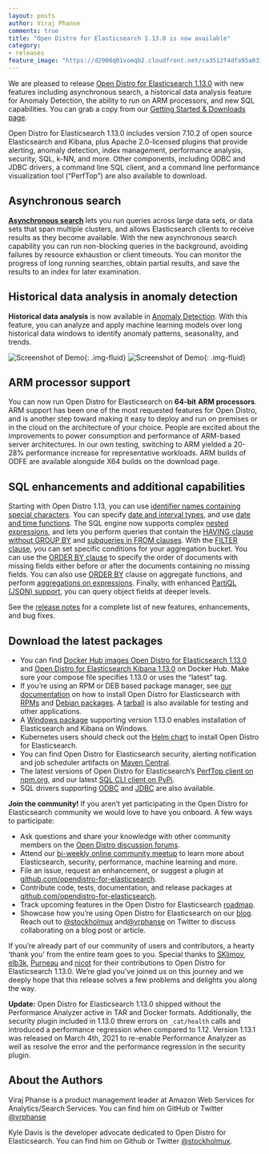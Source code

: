 ```yaml
---
layout: posts
author: Viraj Phanse
comments: true
title: "Open Distro for Elasticsearch 1.13.0 is now available"
category:
- releases
feature_image: "https://d2908q01vomqb2.cloudfront.net/ca3512f4dfa95a03169c5a670a4c91a19b3077b4/2019/03/26/open_disto-elasticsearch-logo-800x400.jpg"
---
```



We are pleased to release [Open Distro for Elasticsearch 1.13.0](https://opendistro.github.io/for-elasticsearch/downloads.html) with new features including asynchronous search, a historical data analysis feature for Anomaly Detection, the ability to run on ARM processors, and new SQL capabilities. You can grab a copy from our [Getting Started & Downloads page](https://opendistro.github.io/for-elasticsearch/downloads.html).

Open Distro for Elasticsearch 1.13.0 includes version 7.10.2 of open source Elasticsearch and Kibana, plus Apache 2.0-licensed plugins that provide alerting, anomaly detection, index management, performance analysis, security, SQL, k-NN, and more. Other components, including ODBC and JDBC drivers, a command line SQL client, and a command line performance visualization tool (“PerfTop”) are also available to download.

## Asynchronous search
[**Asynchronous search**](https://opendistro.github.io/for-elasticsearch-docs/docs/async/) lets you run queries across large data sets, or data sets that span multiple clusters, and allows Elasticsearch clients to receive results as they become available. With the new asynchronous search capability you can run non-blocking queries in the background, avoiding failures by resource exhaustion or client timeouts. You can monitor the progress of long running searches, obtain partial results, and save the results to an index for later examination.

## Historical data analysis in anomaly detection

**Historical data analysis** is now available in [Anomaly Detection](https://opendistro.github.io/for-elasticsearch-docs/docs/ad/). With this feature, you can analyze and apply machine learning models over long historical data windows to identify anomaly patterns, seasonality, and trends.

![Screenshot of Demo](/for-elasticsearch/assets/media/blog-images/hda-screenshot-1.png){: .img-fluid}
![Screenshot of Demo](/for-elasticsearch/assets/media/blog-images/hda-screenshot-2.png){: .img-fluid}


## ARM processor support
You can now run Open Distro for Elasticsearch on **64-bit** **ARM processors**. ARM support has been one of the most requested features for Open Distro, and is another step toward making it easy to deploy and run on premises or in the cloud on the architecture of your choice. People are excited about the improvements to power consumption and performance of ARM-based server architectures. In our own testing, switching to ARM yielded a 20-28% performance increase for representative workloads. ARM builds of ODFE are available alongside X64 builds on the download page.

## SQL enhancements and additional capabilities

Starting with Open Distro 1.13, you can use [identifier names containing special characters](https://github.com/opendistro-for-elasticsearch/sql/blob/develop/docs/user/general/identifiers.rst). You can specify [date and interval types](https://github.com/opendistro-for-elasticsearch/sql/blob/develop/docs/user/general/datatypes.rst), and use [date and time functions](https://github.com/opendistro-for-elasticsearch/sql/blob/develop/docs/user/dql/functions.rst). The SQL engine now supports complex [nested expressions](https://github.com/opendistro-for-elasticsearch/sql/blob/develop/docs/user/dql/expressions.rst), and lets you perform queries that contain the [HAVING clause without GROUP BY](https://github.com/opendistro-for-elasticsearch/sql/blob/develop/docs/user/dql/aggregations.rst#having-without-group-by) and [subqueries in FROM clauses](https://github.com/opendistro-for-elasticsearch/sql/blob/develop/docs/user/dql/complex.rst#example-2-subquery-in-from-clause). With the [FILTER clause](https://github.com/opendistro-for-elasticsearch/sql/blob/develop/docs/user/dql/aggregations.rst#filter-clause), you can set specific conditions for your aggregation bucket. You can use the [ORDER BY clause](https://github.com/opendistro-for-elasticsearch/sql/blob/develop/docs/user/dql/basics.rst#example-2-specifying-order-for-null) to specify the order of documents with missing fields either before or after the documents containing no missing fields.  You can also use [ORDER BY](https://github.com/opendistro-for-elasticsearch/sql/blob/develop/docs/user/dql/basics.rst#example-3-ordering-by-aggregate-functions) clause on aggregate functions, and perform [aggregations on expressions](https://github.com/opendistro-for-elasticsearch/sql/blob/develop/docs/user/dql/basics.rst#example-3-ordering-by-aggregate-functions). Finally, with enhanced [PartiQL (JSON) support](https://github.com/opendistro-for-elasticsearch/sql/blob/develop/docs/user/beyond/partiql.rst#example-2-selecting-deeper-levels), you can query object fields at deeper levels.

See the [release notes](https://github.com/opendistro-for-elasticsearch/opendistro-build/blob/master/release-notes/opendistro-for-elasticsearch-release-notes-1.13.0.md) for a complete list of new features, enhancements, and bug fixes.

## Download the latest packages

* You can find [Docker Hub images Open Distro for Elasticsearch 1.13.0](https://hub.docker.com/r/amazon/opendistro-for-elasticsearch) and [Open Distro for Elasticsearch Kibana 1.13.0](https://hub.docker.com/r/amazon/opendistro-for-elasticsearch-kibana) on Docker Hub. Make sure your compose file specifies 1.13.0 or uses the “latest” tag. 
* If you’re using an RPM or DEB based package manager, see [our documentation](https://opendistro.github.io/for-elasticsearch-docs/docs/install/) on how to install Open Distro for Elasticsearch with [RPMs](https://opendistro.github.io/for-elasticsearch-docs/docs/install/rpm/) and [Debian packages](https://opendistro.github.io/for-elasticsearch-docs/docs/install/deb/). A [tarball](https://opendistro.github.io/for-elasticsearch-docs/docs/install/tar/) is also available for testing and other applications. 
* A [Windows package](https://opendistro.github.io/for-elasticsearch-docs/docs/install/windows/) supporting version 1.13.0 enables installation of Elasticsearch and Kibana on Windows. 
* Kubernetes users should check out the [Helm chart](https://opendistro.github.io/for-elasticsearch-docs/docs/install/helm/) to install Open Distro for Elasticsearch. 
* You can find Open Distro for Elasticsearch security, alerting notification and job scheduler artifacts on [Maven Central](https://mvnrepository.com/artifact/com.amazon.opendistroforelasticsearch). 
* The latest versions of Open Distro for Elasticsearch’s [PerfTop client on npm.org](https://www.npmjs.com/package/@aws/opendistro-for-elasticsearch-perftop), and our latest [SQL CLI client on PyPi](https://pypi.org/project/odfe-sql-cli/). 
* SQL drivers supporting [ODBC](https://opendistro.github.io/for-elasticsearch-docs/docs/sql/odbc/) and [JDBC](https://opendistro.github.io/for-elasticsearch-docs/docs/sql/jdbc/) are also available.

**Join the community!**
If you aren’t yet participating in the Open Distro for Elasticsearch community we would love to have you onboard. A few ways to participate:

* Ask questions and share your knowledge with other community members on the [Open Distro discussion forums](https://discuss.opendistrocommunity.dev/).
* Attend our [bi-weekly online community meetup](https://www.meetup.com/Open-Distro-for-Elasticsearch-Meetup-Group) to learn more about Elasticsearch, security, performance, machine learning and more.
* File an issue, request an enhancement, or suggest a plugin at [github.com/opendistro-for-elasticsearch](https://github.com/opendistro-for-elasticsearch).
* Contribute code, tests, documentation, and release packages at [github.com/opendistro-for-elasticsearch](https://github.com/opendistro-for-elasticsearch).
* Track upcoming features in the Open Distro for Elasticsearch [roadmap](https://github.com/orgs/opendistro-for-elasticsearch/projects/3).
* Showcase how you’re using Open Distro for Elasticsearch on our [blog](https://opendistro.github.io/for-elasticsearch/blog/). Reach out to [@stockholmux](https://twitter.com/stockholmux?lang=en) and[@vrphanse](https://twitter.com/vrphanse?lang=en) on Twitter to discuss collaborating on a blog post or article.

If you’re already part of our community of users and contributors, a hearty ‘thank you’ from the entire team goes to you. Special thanks to [SKlimov](https://github.com/SKlimov), [elb3k](https://github.com/elb3k), [Purneau](https://github.com/Purneau) and [nicot](https://github.com/nicot) for their contributions to Open Distro for Elasticsearch 1.13.0.  We’re glad you’ve joined us on this journey and we deeply hope that this release solves a few problems and delights you along the way.

**Update:** Open Distro for Elasticsearch 1.13.0 shipped without the Performance Analyzer active in TAR and Docker formats. Additionally, the security plugin included in 1.13.0 threw errors on `_cat/health` calls and introduced a performance regression when compared to 1.12. Version 1.13.1 was released on March 4th, 2021 to re-enable Performance Analyzer as well as resolve the error and the performance regression in the security plugin.

## About the Authors

Viraj Phanse is a product management leader at Amazon Web Services for Analytics/Search Services. You can find him on GitHub or Twitter [@vrphanse](https://twitter.com/vrphanse?lang=en)

Kyle Davis is the developer advocate dedicated to Open Distro for Elasticsearch. You can find him on Github or Twitter [@stockholmux](https://twitter.com/stockholmux).




